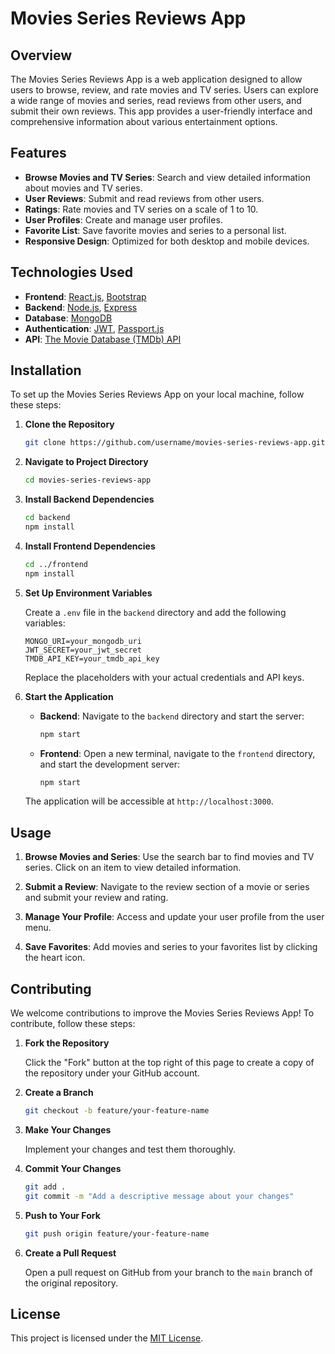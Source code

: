 
# Movies Series Reviews App

## Overview

The Movies Series Reviews App is a web application designed to allow users to browse, review, and rate movies and TV series. Users can explore a wide range of movies and series, read reviews from other users, and submit their own reviews. This app provides a user-friendly interface and comprehensive information about various entertainment options.

## Features

- **Browse Movies and TV Series**: Search and view detailed information about movies and TV series.
- **User Reviews**: Submit and read reviews from other users.
- **Ratings**: Rate movies and TV series on a scale of 1 to 10.
- **User Profiles**: Create and manage user profiles.
- **Favorite List**: Save favorite movies and series to a personal list.
- **Responsive Design**: Optimized for both desktop and mobile devices.

## Technologies Used

- **Frontend**: [React.js](https://reactjs.org/), [Bootstrap](https://getbootstrap.com/)
- **Backend**: [Node.js](https://nodejs.org/), [Express](https://expressjs.com/)
- **Database**: [MongoDB](https://www.mongodb.com/)
- **Authentication**: [JWT](https://jwt.io/), [Passport.js](http://www.passportjs.org/)
- **API**: [The Movie Database (TMDb) API](https://www.themoviedb.org/documentation/api)

## Installation

To set up the Movies Series Reviews App on your local machine, follow these steps:

1. **Clone the Repository**

   ```bash
   git clone https://github.com/username/movies-series-reviews-app.git
   ```

2. **Navigate to Project Directory**

   ```bash
   cd movies-series-reviews-app
   ```

3. **Install Backend Dependencies**

   ```bash
   cd backend
   npm install
   ```

4. **Install Frontend Dependencies**

   ```bash
   cd ../frontend
   npm install
   ```

5. **Set Up Environment Variables**

   Create a `.env` file in the `backend` directory and add the following variables:

   ```env
   MONGO_URI=your_mongodb_uri
   JWT_SECRET=your_jwt_secret
   TMDB_API_KEY=your_tmdb_api_key
   ```

   Replace the placeholders with your actual credentials and API keys.

6. **Start the Application**

   - **Backend**: Navigate to the `backend` directory and start the server:

     ```bash
     npm start
     ```

   - **Frontend**: Open a new terminal, navigate to the `frontend` directory, and start the development server:

     ```bash
     npm start
     ```

   The application will be accessible at `http://localhost:3000`.

## Usage

1. **Browse Movies and Series**: Use the search bar to find movies and TV series. Click on an item to view detailed information.

2. **Submit a Review**: Navigate to the review section of a movie or series and submit your review and rating.

3. **Manage Your Profile**: Access and update your user profile from the user menu.

4. **Save Favorites**: Add movies and series to your favorites list by clicking the heart icon.

## Contributing

We welcome contributions to improve the Movies Series Reviews App! To contribute, follow these steps:

1. **Fork the Repository**

   Click the "Fork" button at the top right of this page to create a copy of the repository under your GitHub account.

2. **Create a Branch**

   ```bash
   git checkout -b feature/your-feature-name
   ```

3. **Make Your Changes**

   Implement your changes and test them thoroughly.

4. **Commit Your Changes**

   ```bash
   git add .
   git commit -m "Add a descriptive message about your changes"
   ```

5. **Push to Your Fork**

   ```bash
   git push origin feature/your-feature-name
   ```

6. **Create a Pull Request**

   Open a pull request on GitHub from your branch to the `main` branch of the original repository.

## License

This project is licensed under the [MIT License](LICENSE).


